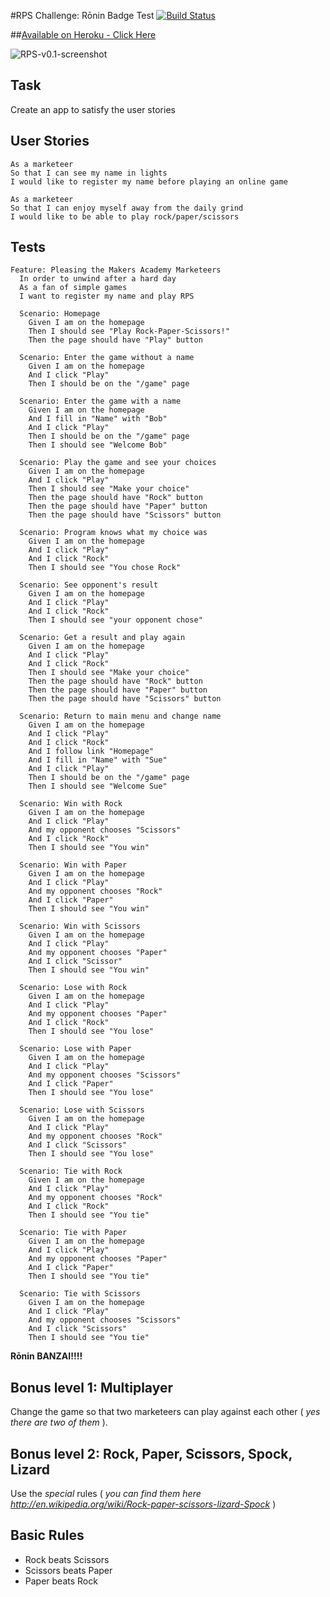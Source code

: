 #RPS Challenge: Rōnin Badge Test
[![Build Status](https://travis-ci.org/makersacademy/rps-challenge.svg?branch=master)](https://travis-ci.org/makersacademy/rps-challenge)

##[Available on Heroku - Click Here](https://afternoon-castle-6417.herokuapp.com)  

![RPS-v0.1-screenshot](http://sanjsanj.github.io/images/rps-screenshot-01.png "an image title")  

Task
-------
Create an app to satisfy the user stories

User Stories 
----
```
As a marketeer
So that I can see my name in lights
I would like to register my name before playing an online game

As a marketeer
So that I can enjoy myself away from the daily grind
I would like to be able to play rock/paper/scissors
```

Tests
-----
```
Feature: Pleasing the Makers Academy Marketeers
  In order to unwind after a hard day
  As a fan of simple games
  I want to register my name and play RPS

  Scenario: Homepage
    Given I am on the homepage
    Then I should see "Play Rock-Paper-Scissors!"
    Then the page should have "Play" button

  Scenario: Enter the game without a name
    Given I am on the homepage
    And I click "Play"
    Then I should be on the "/game" page

  Scenario: Enter the game with a name
    Given I am on the homepage
    And I fill in "Name" with "Bob"
    And I click "Play"
    Then I should be on the "/game" page
    Then I should see "Welcome Bob"

  Scenario: Play the game and see your choices
    Given I am on the homepage
    And I click "Play"
    Then I should see "Make your choice"
    Then the page should have "Rock" button
    Then the page should have "Paper" button
    Then the page should have "Scissors" button

  Scenario: Program knows what my choice was
    Given I am on the homepage
    And I click "Play"
    And I click "Rock"
    Then I should see "You chose Rock"

  Scenario: See opponent's result
    Given I am on the homepage
    And I click "Play"
    And I click "Rock"
    Then I should see "your opponent chose"

  Scenario: Get a result and play again
    Given I am on the homepage
    And I click "Play"
    And I click "Rock"
    Then I should see "Make your choice"
    Then the page should have "Rock" button
    Then the page should have "Paper" button
    Then the page should have "Scissors" button

  Scenario: Return to main menu and change name
    Given I am on the homepage
    And I click "Play"
    And I click "Rock"
    And I follow link "Homepage"
    And I fill in "Name" with "Sue"
    And I click "Play"
    Then I should be on the "/game" page
    Then I should see "Welcome Sue"

  Scenario: Win with Rock
    Given I am on the homepage
    And I click "Play"
    And my opponent chooses "Scissors"
    And I click "Rock"
    Then I should see "You win"

  Scenario: Win with Paper
    Given I am on the homepage
    And I click "Play"
    And my opponent chooses "Rock"
    And I click "Paper"
    Then I should see "You win"

  Scenario: Win with Scissors
    Given I am on the homepage
    And I click "Play"
    And my opponent chooses "Paper"
    And I click "Scissor"
    Then I should see "You win"

  Scenario: Lose with Rock
    Given I am on the homepage
    And I click "Play"
    And my opponent chooses "Paper"
    And I click "Rock"
    Then I should see "You lose"

  Scenario: Lose with Paper
    Given I am on the homepage
    And I click "Play"
    And my opponent chooses "Scissors"
    And I click "Paper"
    Then I should see "You lose"

  Scenario: Lose with Scissors
    Given I am on the homepage
    And I click "Play"
    And my opponent chooses "Rock"
    And I click "Scissors"
    Then I should see "You lose"

  Scenario: Tie with Rock
    Given I am on the homepage
    And I click "Play"
    And my opponent chooses "Rock"
    And I click "Rock"
    Then I should see "You tie"

  Scenario: Tie with Paper
    Given I am on the homepage
    And I click "Play"
    And my opponent chooses "Paper"
    And I click "Paper"
    Then I should see "You tie"

  Scenario: Tie with Scissors
    Given I am on the homepage
    And I click "Play"
    And my opponent chooses "Scissors"
    And I click "Scissors"
    Then I should see "You tie"
```

**Rōnin BANZAI!!!!**

## Bonus level 1: Multiplayer

Change the game so that two marketeers can play against each other ( _yes there are two of them_ ).

## Bonus level 2: Rock, Paper, Scissors, Spock, Lizard

Use the _special_ rules ( _you can find them here http://en.wikipedia.org/wiki/Rock-paper-scissors-lizard-Spock_ )

## Basic Rules

- Rock beats Scissors
- Scissors beats Paper
- Paper beats Rock
